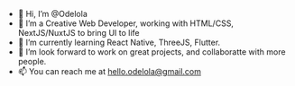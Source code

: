 - 👋 Hi, I’m @Odelola
- 👀 I’m a Creative Web Developer, working with HTML/CSS, NextJS/NuxtJS to bring UI to life
- 🌱 I’m currently learning React Native, ThreeJS, Flutter.
- 💞️ I’m look forward to work on great projects, and collaboratte with more people.
- 📫 You can reach me at hello.odelola@gmail.com

<!---
Odelola/Odelola is a ✨ special ✨ repository because its `README.md` (this file) appears on your GitHub profile.
You can click the Preview link to take a look at your changes.
--->
